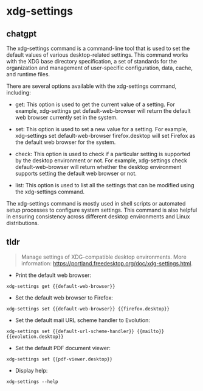 # xdg-settings 
## chatgpt 
The xdg-settings command is a command-line tool that is used to set the default values of various desktop-related settings. This command works with the XDG base directory specification, a set of standards for the organization and management of user-specific configuration, data, cache, and runtime files.

There are several options available with the xdg-settings command, including:

- get: This option is used to get the current value of a setting. For example, xdg-settings get default-web-browser will return the default web browser currently set in the system.

- set: This option is used to set a new value for a setting. For example, xdg-settings set default-web-browser firefox.desktop will set Firefox as the default web browser for the system.

- check: This option is used to check if a particular setting is supported by the desktop environment or not. For example, xdg-settings check default-web-browser will return whether the desktop environment supports setting the default web browser or not.

- list: This option is used to list all the settings that can be modified using the xdg-settings command.

The xdg-settings command is mostly used in shell scripts or automated setup processes to configure system settings. This command is also helpful in ensuring consistency across different desktop environments and Linux distributions. 

## tldr 
 
> Manage settings of XDG-compatible desktop environments.
> More information: <https://portland.freedesktop.org/doc/xdg-settings.html>.

- Print the default web browser:

`xdg-settings get {{default-web-browser}}`

- Set the default web browser to Firefox:

`xdg-settings set {{default-web-browser}} {{firefox.desktop}}`

- Set the default mail URL scheme handler to Evolution:

`xdg-settings set {{default-url-scheme-handler}} {{mailto}} {{evolution.desktop}}`

- Set the default PDF document viewer:

`xdg-settings set {{pdf-viewer.desktop}}`

- Display help:

`xdg-settings --help`
